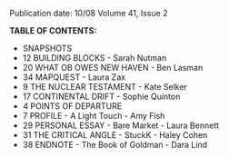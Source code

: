 Publication date: 10/08
Volume 41, Issue 2

**TABLE OF CONTENTS:**
- SNAPSHOTS
- 12 BUILDING BLOCKS - Sarah Nutman
- 20 WHAT OB OWES NEW HAVEN - Ben Lasman
- 34 MAPQUEST - Laura Zax
- 9 THE NUCLEAR TESTAMENT - Kate Selker
- 17 CONTINENTAL DRIFT - Sophie Quinton
- 4 POINTS OF DEPARTURE
- 7 PROFILE - A Light Touch - Amy Fish
- 29 PERSONAL ESSAY - Bare Market - Laura Bennett
- 31 THE CRITICAL ANGLE - StuckK - Haley Cohen
- 38 ENDNOTE - The Book of Goldman - Dara Lind

